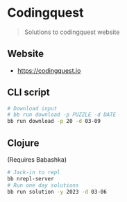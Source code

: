 # Codingquest
> Solutions to codingquest website

## Website
- https://codingquest.io

## CLI script
```bash
# Download input
# bb run download -p PUZZLE -d DATE
bb run download -p 20 -d 03-09
```

## Clojure

(Requires Babashka)
```bash
# Jack-in to repl
bb nrepl-server
# Run one day solutions
bb run solution -y 2023 -d 03-06
```
